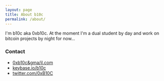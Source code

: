 ```yaml
---
layout: page
title: About b10c
permalink: /about/
---
```



I'm b10c aka 0xb10c. At the moment I'm a dual student by day and work on bitcoin projects by night for now... 

### Contact
- [0xb10c&gma/il.com](mailto:0xb10c&gma/il.com)
- [keybase.io/b10c](https://keybase.io/b10c)
- [twitter.com/0xB10C](https://twitter.com/0xB10C)
